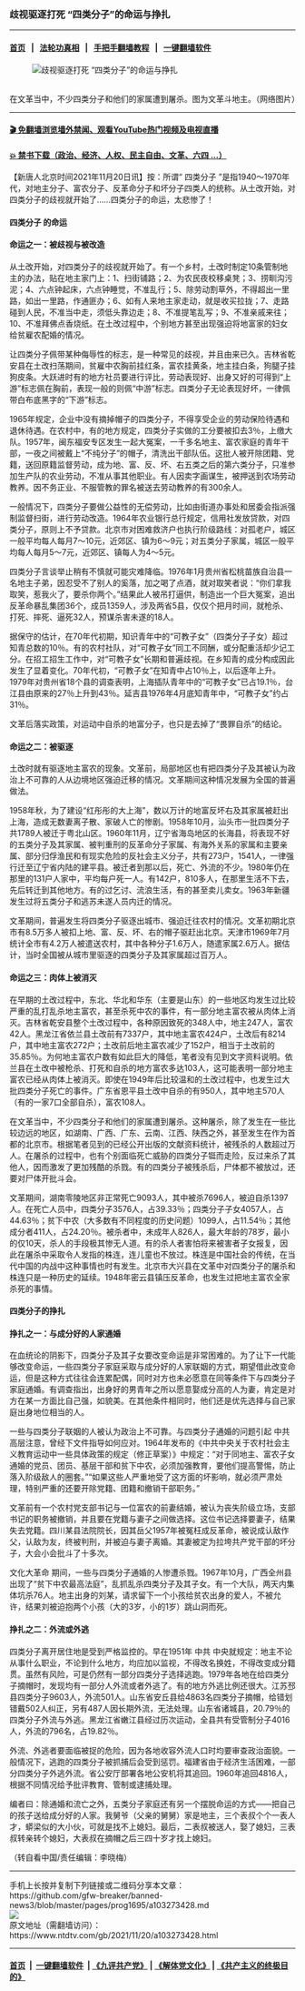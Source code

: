 ### 歧视驱逐打死 “四类分子”的命运与挣扎
------------------------

#### [首页](https://github.com/gfw-breaker/banned-news3/blob/master/README.md) &nbsp;&nbsp;|&nbsp;&nbsp; [法轮功真相](https://github.com/begood0513/basic/blob/master/README.md)  &nbsp;&nbsp;|&nbsp;&nbsp; [手把手翻墙教程](https://github.com/gfw-breaker/guides/wiki)  &nbsp;&nbsp;|&nbsp;&nbsp; [一键翻墙软件](https://github.com/gfw-breaker/nogfw/blob/master/README.md)  



<div><div class="featured_image">
 <figure>
  <img alt="歧视驱逐打死 “四类分子”的命运与挣扎" src="https://i.ntdtv.com/assets/uploads/2021/11/2021-11-20_154822-800x450.jpg"/>
 </figure><br/>
 <span class="caption">
  在文革当中，不少四类分子和他们的家属遭到屠杀。图为文革斗地主。（网络图片）
 </span>
</div>
</div><hr/>

#### [ 🎬  免翻墙浏览墙外禁闻、观看YouTube热门视频及电视直播](https://github.com/gfw-breaker/HelloWorld)

#### [ 💥  禁书下载（政治、经济、人权、民主自由、文革、六四 ...）](https://github.com/gfw-breaker/books/blob/master/README.md)

<div><div class="post_content" itemprop="articleBody">
 <p>
  【新唐人北京时间2021年11月20日讯】按：所谓“
  <ok href="https://www.ntdtv.com/gb/四类分子.htm">
   四类分子
  </ok>
  ”是指1940～1970年代，对地主分子、富农分子、反革命分子和坏分子四类人的统称。从土改开始，对四类分子的歧视就开始了……四类分子的命运，太悲惨了！
 </p>
 <h4>
  <ok href="https://www.ntdtv.com/gb/四类分子.htm">
   四类分子
  </ok>
  的命运
 </h4>
 <h4>
  命运之一：被歧视与被改造
 </h4>
 <p>
  从土改开始，对四类分子的歧视就开始了。有一个乡村，土改时制定10条管制地主的办法，贴在地主家门上：1、扫街铺路；2、为农民夜校移桌凳；3、捞甽沟污泥；4、六点钟起床，六点钟睡觉，不准乱行；5、除劳动割草外，不得超出一里路，如出一里路，作通匪办；6、如有人来地主家走动，就是收买拉拢；7、走路碰到人民，不准当中走，须低头靠边走；8、不准提笔乱写；9、不准亲戚来往；10、不准拜佛点香烧纸。在土改过程中，个别地方甚至出现强迫将地富家的妇女给贫雇农配婚的情况。
 </p>
 <p>
  让四类分子佩带某种侮辱性的标志，是一种常见的歧视，并且由来已久。吉林省乾安县在土改扫荡期间，贫雇中农胸前挂红条，富农挂黄条，地主挂白条，狗腿子挂狗皮条。大跃进时有的地方社员要进行评比，劳动表现好、出身又好的可得到“上游”标志佩在胸前，表现一般的则佩“中游”标志。四类分子无论表现好坏，一律佩带白布底黑字的“下游”标志。
 </p>
 <p>
  1965年规定，企业中没有摘掉帽子的四类分子，不得享受企业的劳动保险待遇和退休待遇。在农村中，有的地方规定，四类分子实做的工分要被扣去3％，上缴大队。1957年，闽东福安专区发生一起大冤案，一千多名地主、富农家庭的青年干部，一夜之间被戴上“不纯分子”的帽子，清洗出干部队伍。这批人被开除团籍、党籍，送回原籍监督劳动，成为地、富、反、坏、右五类之后的第六类分子，只准参加生产队的农业劳动，不准从事其他职业。有人因卖字画谋生，被押送到农场劳动教养。因不务正业、不服管教的罪名被送去劳动教养的有300余人。
 </p>
 <p>
  一般情况下，四类分子要做公益性的无偿劳动，比如由街道办事处和居委会指派强制监督扫街，进行劳动改造。1964年农业银行总行规定，信用社发放贷款，对四类分子，原则上不予贷款。北京市对困难救济户也执行阶级路线：对孤老户，城区一般平均每人每月7～10元，近郊区、镇为6～9元；对五类分子家属，城区一般平均每人每月5～7元，近郊区、镇每人为4～5元。
 </p>
 <p>
  四类分子言谈举止稍有不慎就可能灾难降临。1976年1月贵州省松桃苗族自治县一名地主子弟，因忍受不了别人的奚落，加之喝了点酒，就对取笑者说：“你们拿我取笑，惹我火了，要杀你两个。”结果此人被吊打逼供，制造出一个巨大冤案，追出反革命暴乱集团36个，成员1359人，涉及两省5县，仅仅个把月时间，就枪杀、打死、摔死、逼死32人，预谋杀害未遂的18人。
 </p>
 <p>
  据保守的估计，在70年代初期，知识青年中的“可教子女”（四类分子子女）超过知青总数的10％。有的农村社队，对“可教子女”同工不同酬，或分配重活却少记工分。在招工招生工作中，对“可教子女”长期和普遍歧视。在乡知青的成分构成因此发生了显着变化。70年代初，“可教子女”在知青中占10％上，以后逐年上升。1979年对贵州省18个县的调查表明，上海插队青年中的“可教子女”已占19.1％，台江县由原来的27％上升到43％。延吉县1976年4月底知青年中，“可教子女”约占31％。
 </p>
 <p>
  文革后落实政策，对运动中自杀的地富分子，也只是去掉了“畏罪自杀”的结论。
 </p>
 <h4>
  命运之二：被驱逐
 </h4>
 <p>
  土改时就有驱逐地主富农的现象。文革前，局部地区也有把四类分子及其被认为政治上不可靠的人从边境地区强迫迁移的情况。文革期间这种情况发展为全国的普遍做法。
 </p>
 <p>
  1958年秋，为了建设“红彤彤的大上海”，数以万计的地富反坏右及其家属被赶出上海，造成无数妻离子散、家破人亡的惨剧。1958年10月，汕头市一批四类分子共1789人被迁于粤北山区。1960年11月，辽宁省海岛地区的长海县，将表现不好的五类分子及其家属、被判重刑的反革命分子家属、有海外关系的家属和主要亲属、部分归俘渔民和有现实危险的反社会主义分子，共有273户，1541人，一律强行迁至辽宁省内陆的建平县。被迁者到那以后，死亡、外流的不少。1980年仍在那里的131户人家中，平均每户死一人。有142户，810多人，在那里生活不下去，先后转迁到其他地方。有的过乞讨、流浪生活，有的甚至卖儿卖女。1963年新疆发生过将五类分子和逃苏未遂人员内迁的情况。
 </p>
 <p>
  文革期间，普遍发生将四类分子驱逐出城市、强迫迁往农村的情况。文革初期北京市有8.5万多人被扣上地、富、反、坏、右的帽子驱赶出北京。天津市1969年7月统计全市有4.2万人被遣送农村，其中各种分子1.6万人，随遣家属2.6万人。据估计，当时全国被从城市里驱逐的四类分子及其家属超过百万人。
 </p>
 <h4>
  命运之三：肉体上被消灭
 </h4>
 <p>
  在早期的土改过程中，东北、华北和华东（主要是山东）的一些地区均发生过比较严重的乱打乱杀地主富农，甚至杀死中农的事件，有一部分地主富农被从肉体上消灭。吉林省乾安县整个土改过程中，各种原因致死的348人中，地主247人，富农42人。黑龙江省依兰县土改前有7337户，其中地主富农424户，土改后有8214户，其中地主富农272户；土改前后地主富农减少了152户，相当于土改前的35.85％。为何地主富农户数有如此巨大的降低，笔者没有见到文字资料说明。依兰县在土改中被枪杀、打死和自杀的地方富农多达103人，这可能表明一部分地主富农已经从肉体上被消灭。即使在1949年后比较温和的土改过程中，也发生过大批四类分子死亡的事件。广东省恩平县土改中自杀的有950人，其中地主570人（有的一家7口全部自杀），富农108人。
 </p>
 <p>
  在文革当中，不少四类分子和他们的家属遭到屠杀。这种屠杀，除了发生在一些比较边远的地区，如湖南、广西、广东、云南、江西、陕西之外，甚至发生在作为首都的北京市。根据笔者见到的已经公开出版的文献资料统计，被残杀的人数超过万人。在屠杀的过程中，也有个别面临死亡威胁的四类分子铤而走险，反过来杀了其他人，因而激发了更加残酷的杀戮。有的四类分子被残杀后，尸体都不被放过，还要对尸体开批斗会。
 </p>
 <p>
  文革期间，湖南零陵地区非正常死亡9093人，其中被杀7696人，被迫自杀1397人。在死亡人员中，四类分子3576人，占39.33％；四类分子子女4057人，占44.63％；贫下中农（大多数有不同程度的历史问题）1099人，占11.54％；其他成分者411人，占24.20％。被杀者中，未成年人826人，最大年龄的78岁，最小的仅10天，杀人的手段极其惨无人道。有的杀人者害怕将来被害者子女报复，因此在屠杀中采取令人发指的株连，连儿童也不放过。株连是中国社会的传统，在当代中国的内战中这种事情也时有发生。北京市大兴县在文革中对四类分子的屠杀和株连只是一种历史的延续。1948年密云县镇压反革命，也发生过把地主富农全家杀死的事情。
 </p>
 <h4>
  四类分子的挣扎
 </h4>
 <h4>
  挣扎之一：与成分好的人家通婚
 </h4>
 <p>
  在血统论的阴影下，四类分子及其子女要改变命运是非常困难的。为了让下一代能够改变命运，一些四类分子家庭采取与成分好的人家联姻的方式，期望借此改变命运，但是这种方式往往会连累配偶，同时对方也未必愿意在同等条件下与四类分子家庭通婚。有调查指出，出身好的男青年之所以愿意娶成分高的人为妻，肯定是对方在某一方面比自己强，如貌美。在其他条件相同时，他们还是优先选择与自己家庭出身地位相当的人。
 </p>
 <p>
  一些与四类分子联姻的人被认为政治上不可靠。与四类分子通婚的问题引起
  <ok href="https://www.ntdtv.com/gb/中共.htm">
   中共
  </ok>
  高层注意，曾经下文件指导如何应对。1964年发布的《中共中央关于农村社会主义教育运动中一些具体政策的规定（修正草案）》中规定：“对于同地主、富农子女通婚的党员、团员、基层干部和贫下中农，必须加强教育，要他们提高警惕，防止落入阶级敌人的圈套。”“如果这些人严重地受了这方面的坏影响，就必须严肃处理，特别严重的还要开除党籍、团籍和撤销干部职务。”
 </p>
 <p>
  文革前有一个农村党支部书记与一位富农的前妻结婚，被认为丧失阶级立场，支部书记的职务被撤销，并且要在党籍与妻子之间做选择。这位书记选择要妻子，结果失去党籍。四川某县法院院长，因其岳父1957年被冤枉成反革命，被说成认敌作父，认敌为友，终被判刑，并被迫与妻子离婚。其妻被定为拉垮共产党干部的坏分子，大会小会批斗了十多次。
 </p>
 <p>
  <ok href="https://www.ntdtv.com/gb/文化大革命.htm">
   文化大革命
  </ok>
  期间，一些与四类分子通婚的人惨遭杀戮。1967年10月，广西全州县出现了“贫下中农最高法庭”，乱抓乱杀四类分子及其子女。有一个大队，两天内集体坑杀76人。地主出身的刘某，请求留下一个小孩给贫农出身的爱人，不被允许，结果刘被迫抱两个小孩（大的3岁，小的1岁）跳山洞而死。
 </p>
 <h4>
  挣扎之二：外流或外逃
 </h4>
 <p>
  四类分子离开居住地是受到严格监控的。早在1951年
  <ok href="https://www.ntdtv.com/gb/中共.htm">
   中共
  </ok>
  中央就规定：地主不论从事什么职业，不论到什么地方，均应加以监视，不得改名换姓，不得改变成分籍贯。虽然有风险，可是仍然有一部分四类分子选择逃跑。1979年各地在给四类分子摘帽时，发现均有一部分人外流或者外逃了。有的地方外逃比例还很大。江苏邳县四类分子9603人，外流501人。山东省安丘县给4863名四类分子摘帽，给错划错戴502人纠正，另有487人因长期外流，无法处理。山东省诸城县，20.79％的四类分子外流与外逃。黑龙江省嫩江县经过历次运动，全县共有受管制分子4016人，外流的796名，占19.82％。
 </p>
 <p>
  外流、外逃者要面临被捉的危险，因为各地收容外流人口时均要审查政治面貌。一般情况下，逃跑的四类分子被抓捕后会受到惩罚。福建省由于经济生活困难，一部分四类分子外逃外流。省公安厅部署各地公安机将其追回。1960年追回4816人，根据不同情况给予批评教育、管制或逮捕处理。
 </p>
 <p>
  编者曰：除通婚和流亡之外，五类分子家庭还有另一个摆脱命运的方式——把自己的孩子送给成分好的人家。我舅爷（父亲的舅舅）家是地主，三个表叔个个一表人才，蟒梁似的大小伙，可就是找不上媳妇。最后，二表叔被送人，娶了媳妇，三表叔转亲转个媳妇，大表叔在摘帽之后三四十岁才找上媳妇。
 </p>
 <p>
  （转自看中国/责任编辑：李晓梅）
 </p>
 <div class="single_ad">
 </div>
</div>
</div>
<hr/>
手机上长按并复制下列链接或二维码分享本文章：<br/>
https://github.com/gfw-breaker/banned-news3/blob/master/pages/prog1695/a103273428.md <br/>
<a href='https://github.com/gfw-breaker/banned-news3/blob/master/pages/prog1695/a103273428.md'><img src='https://github.com/gfw-breaker/banned-news3/blob/master/pages/prog1695/a103273428.md.png'/></a> <br/>
原文地址（需翻墙访问）：https://www.ntdtv.com/gb/2021/11/20/a103273428.html


------------------------
#### [首页](https://github.com/gfw-breaker/banned-news3/blob/master/README.md) &nbsp;|&nbsp; [一键翻墙软件](https://github.com/gfw-breaker/nogfw/blob/master/README.md) &nbsp;| [《九评共产党》](https://github.com/gfw-breaker/9ping.md/blob/master/README.md#九评之一评共产党是什么) | [《解体党文化》](https://github.com/gfw-breaker/jtdwh.md/blob/master/README.md) | [《共产主义的终极目的》](https://github.com/gfw-breaker/gczydzjmd.md/blob/master/README.md)


<img src='http://gfw-breaker.win/banned-news3/pages/prog1695/a103273428.md' width='0px' height='0px'/>